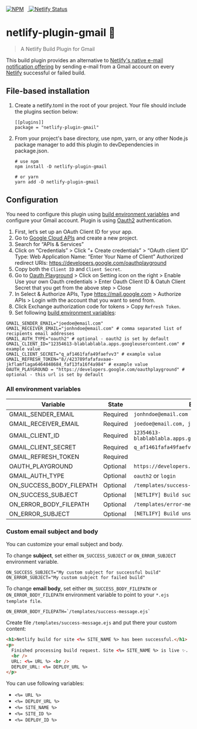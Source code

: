 <p float="left">
   <a target="_blank" href="https://npmjs.org/package/netlify-plugin-gmail">
      <img src="https://nodei.co/npm/netlify-plugin-gmail.png?mini=true" alt="NPM" style="margin-right:10px;"/>
   </a>
   <a target="_blank" href="https://app.netlify.com/sites/netlify-plugin-gmail/deploys">
      <img src="https://api.netlify.com/api/v1/badges/d9e3c95e-a578-40f2-b4e8-6be9a7ad1dc4/deploy-status" alt="Netlify Status"/>
   </a>
</p>

# netlify-plugin-gmail 📨

> A Netlify Build Plugin for Gmail

This build plugin provides an alternative to [Netlify's native e-mail notification offering](https://docs.netlify.com/site-deploys/notifications/#email-notifications) by sending e-mail from a Gmail account on every
[Netlify](https://www.netlify.com/) successful or failed build.

## File-based installation

1. Create a netlify.toml in the root of your project. Your file should include
   the plugins section below:

   ```shell
   [[plugins]]
   package = "netlify-plugin-gmail"
   ```

2. From your project's base directory, use npm, yarn, or any other Node.js
   package manager to add this plugin to devDependencies in package.json.

   ```shell
   # use npm
   npm install -D netlify-plugin-gmail

   # or yarn
   yarn add -D netlify-plugin-gmail
   ```

## Configuration

You need to configure this plugin using
[build environment variables](https://docs.netlify.com/configure-builds/environment-variables/)
and configure your Gmail account. Plugin is using [Oauth2](#to-use-oauth2) authentication.

1. First, let’s set up an OAuth Client ID for your app.
2. Go to [Google Cloud APIs](https://console.developers.google.com/) and create
   a new project.
3. Search for “APIs & Services”
4. Click on “Credentials” > Click “+ Create credentials” > “OAuth client ID”
   Type: Web Application Name: “Enter Your Name of Client” Authorized redirect
   URIs: <https://developers.google.com/oauthplayground>
5. Copy both the `Client ID` and `Client Secret`.
6. Go to [Oauth Playground](https://developers.google.com/oauthplayground) >
   Click on Setting icon on the right > Enable Use your own Oauth credentials >
   Enter Oauth Client ID & Oatuh Client Secret that you get from the above
   step > Close
7. In Select & Authorize APIs, Type <https://mail.google.com> > Authorize APIs >
   Login with the account that you want to send from.
8. Click Exchange authorization code for tokens > Copy `Refresh Token`.
9. Set following
   [build environment variables](https://docs.netlify.com/configure-builds/environment-variables/):

```shell
GMAIL_SENDER_EMAIL="joedoe@email.com"
GMAIL_RECEIVER_EMAIL="jonhndoe@email.com" # comma separated list of recipients email addresses
GMAIL_AUTH_TYPE="oauth2" # optional - oauth2 is set by default
GMAIL_CLIENT_ID="12354613-blablablabla.apps.googleusercontent.com" # example value
GMAIL_CLIENT_SECRET="q_af1461fafa49faefvv3" # example value
GMAIL_REFRESH_TOKEN="8//423789fafafavaae-jkflamflaga6464848684_faf13fa16f4a984" # example value
OAUTH_PLAYGROUND = "https://developers.google.com/oauthplayground" # optional - this url is set by default
```

### All environment variables

| Variable                 | State                               | Example                                            | Default value                                 |
| ------------------------ | ----------------------------------- | -------------------------------------------------- | --------------------------------------------- |
| GMAIL_SENDER_EMAIL       | Required                            | `jonhndoe@email.com`                               |                                               |
| GMAIL_RECEIVER_EMAIL     | Required                            | `joedoe@email.com, johndoe@email.com`              |                                               |
| GMAIL_CLIENT_ID          | Required                            | `12354613-blablablabla.apps.googleusercontent.com` |                                               |
| GMAIL_CLIENT_SECRET      | Required                            | `q_af1461fafa49faefvv3`                            |                                               |
| GMAIL_REFRESH_TOKEN      | Required                            |                                                    |                                               |
| OAUTH_PLAYGROUND         | Optional                            | `https://developers.google.com/oauthplayground`    | https://developers.google.com/oauthplayground |
| GMAIL_AUTH_TYPE          | Optional                            | `oauth2` or `login`                                | oauth2                                        |
| ON_SUCCESS_BODY_FILEPATH | Optional                            | `/templates/success-message.ejs`                   | ${\_\_dirname}/templates/onSuccess.ejs        |
| ON_SUCCESS_SUBJECT       | Optional                            | `[NETLIFY] Build successful 🎉`                   | [NETLIFY] Build successful 🎉                |
| ON_ERROR_BODY_FILEPATH   | Optional                            | `/templates/error-message.ejs`                     | ${\_\_dirname}/templates/onError.ejs          |
| ON_ERROR_SUBJECT         | Optional                            | `[NETLIFY] Build unsuccessful ❌`                 | [NETLIFY] Build unsuccessful ❌              |

### Custom email subject and body

You can customize your email subject and body.

To change **subject**, set either `ON_SUCCESS_SUBJECT` or `ON_ERROR_SUBJECT`
environment variable.

```shell
ON_SUCCESS_SUBJECT="My custom subject for successful build"
ON_ERROR_SUBJECT="My custom subject for failed build"
```

To change **email body**, set either `ON_SUCCESS_BODY_FILEPATH` or
`ON_ERROR_BODY_FILEPATH` environment variable to point to your
`*.ejs template file`.

```shell
ON_ERROR_BODY_FILEPATH=`/templates/success-message.ejs`
```

Create file `/templates/success-message.ejs` and put there your custom content:

```html
<h1>Netlify build for site <%= SITE_NAME %> has been successful.</h1>
<p>
  Finished processing build request. Site <%= SITE_NAME %> is live ✨.
  <br />
  URL: <%= URL %> <br />
  DEPLOY_URL: <%= DEPLOY_URL %>
</p>
```

You can use following variables:

- `<%= URL %>`
- `<%= DEPLOY_URL %>`
- `<%= SITE_NAME %>`
- `<%= SITE_ID %>`
- `<%= DEPLOY_ID %>`

